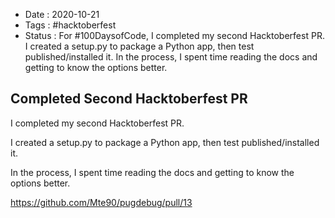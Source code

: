 - Date : 2020-10-21
- Tags : #hacktoberfest
- Status : For #100DaysofCode, I completed my second Hacktoberfest PR. I created a setup.py to package a Python app, then test published/installed it. In the process, I spent time reading the docs and getting to know the options better.

## Completed Second Hacktoberfest PR

I completed my second Hacktoberfest PR. 

I created a setup.py to package a Python app, then test published/installed it.

In the process, I spent time reading the docs and getting to know the options better.

https://github.com/Mte90/pugdebug/pull/13
